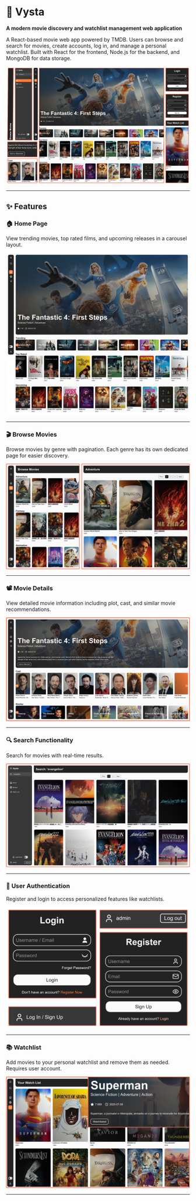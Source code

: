 # 🍿 Vysta

**A modern movie discovery and watchlist management web application**

A React-based movie web app powered by TMDB. Users can browse and search for movies, create accounts, log in, and manage a personal watchlist. Built with React for the frontend, Node.js for the backend, and MongoDB for data storage.

![Vysta Overview](img/collage.png)

---

## ✨ Features

### 🏠 **Home Page**
View trending movies, top rated films, and upcoming releases in a carousel layout.

![Home Page Screenshot](img/home.png)

---

### 🎬 **Browse Movies**
Browse movies by genre with pagination. Each genre has its own dedicated page for easier discovery.

![Browse Page Screenshot](img/browse.png)

---

### 📽️ **Movie Details**
View detailed movie information including plot, cast, and similar movie recommendations.

![Movie Information Screenshot](img/movie_info.png)

---

### 🔍 **Search Functionality**
Search for movies with real-time results.

![Search Feature Screenshot](img/search.png)

---

### 🔐 **User Authentication**
Register and login to access personalized features like watchlists.

![Authentication Screenshot](img/auth.png)

---

### 📚 **Watchlist**
Add movies to your personal watchlist and remove them as needed. Requires user account.

![Watchlist Screenshot](img/watchlist.png)

---

